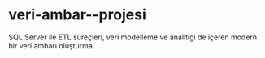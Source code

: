 # veri-ambar--projesi
SQL Server ile ETL süreçleri, veri modelleme ve analitiği de içeren modern bir veri ambarı oluşturma.
